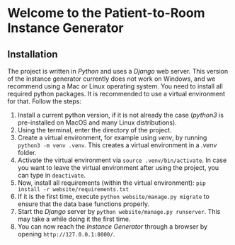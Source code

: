 # Welcome to the Patient-to-Room Instance Generator

## Installation
The project is written in *Python* and uses a *Django* web server.
This version of the instance generator currently does not work on Windows, and we recommend using a Mac or Linux operating system.
You need to install all required python packages.
It is recommended to use a virtual environment for that.
Follow the steps:
1. Install a current python version, if it is not already the case (*python3* is pre-installed on MacOS and many Linux distributions).
1. Using the terminal, enter the directory of the project.
1. Create a virtual environment, for example using *venv*, by running `python3 -m venv .venv`. This creates a virtual environment in a *.venv* folder.
1. Activate the virtual environment via `source .venv/bin/activate`. In case you want to leave the virtual environment after using the project, you can type in `deactivate`.
1. Now, install all requirements (within the virtual environment): `pip install -r website/requirements.txt`
2. If it is the first time, execute `python website/manage.py migrate` to ensure that the data base functions properly.
1. Start the *Django* server by `python website/manage.py runserver`. This may take a while doing it the first time.
1. You can now reach the *Instance Generator* through a browser by opening `http://127.0.0.1:8000/`.
